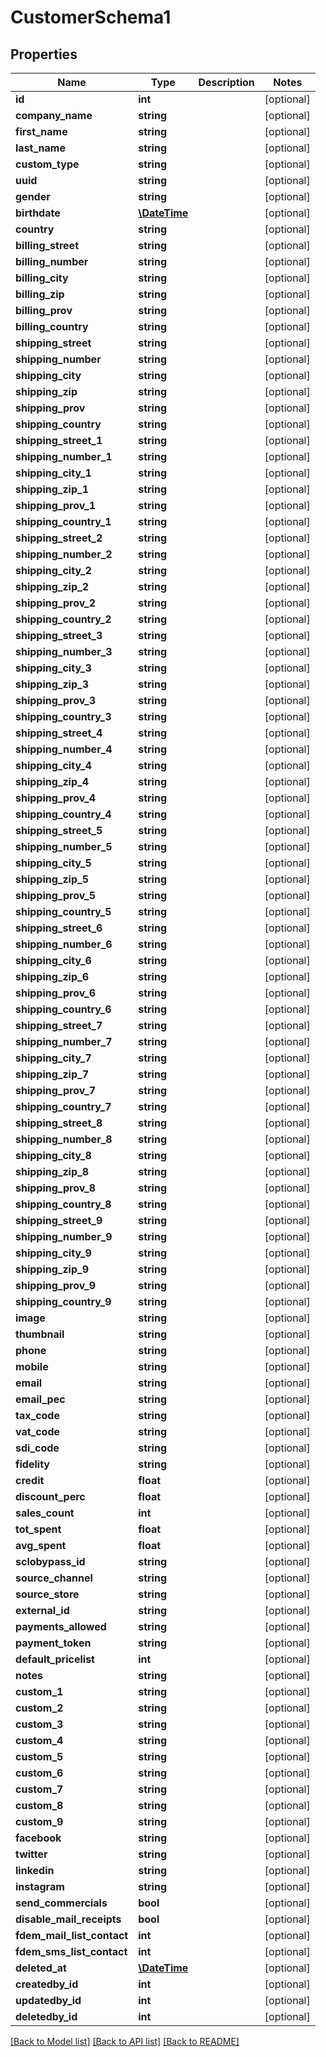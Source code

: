 # CustomerSchema1

## Properties
Name | Type | Description | Notes
------------ | ------------- | ------------- | -------------
**id** | **int** |  | [optional] 
**company_name** | **string** |  | [optional] 
**first_name** | **string** |  | [optional] 
**last_name** | **string** |  | [optional] 
**custom_type** | **string** |  | [optional] 
**uuid** | **string** |  | [optional] 
**gender** | **string** |  | [optional] 
**birthdate** | [**\DateTime**](\DateTime.md) |  | [optional] 
**country** | **string** |  | [optional] 
**billing_street** | **string** |  | [optional] 
**billing_number** | **string** |  | [optional] 
**billing_city** | **string** |  | [optional] 
**billing_zip** | **string** |  | [optional] 
**billing_prov** | **string** |  | [optional] 
**billing_country** | **string** |  | [optional] 
**shipping_street** | **string** |  | [optional] 
**shipping_number** | **string** |  | [optional] 
**shipping_city** | **string** |  | [optional] 
**shipping_zip** | **string** |  | [optional] 
**shipping_prov** | **string** |  | [optional] 
**shipping_country** | **string** |  | [optional] 
**shipping_street_1** | **string** |  | [optional] 
**shipping_number_1** | **string** |  | [optional] 
**shipping_city_1** | **string** |  | [optional] 
**shipping_zip_1** | **string** |  | [optional] 
**shipping_prov_1** | **string** |  | [optional] 
**shipping_country_1** | **string** |  | [optional] 
**shipping_street_2** | **string** |  | [optional] 
**shipping_number_2** | **string** |  | [optional] 
**shipping_city_2** | **string** |  | [optional] 
**shipping_zip_2** | **string** |  | [optional] 
**shipping_prov_2** | **string** |  | [optional] 
**shipping_country_2** | **string** |  | [optional] 
**shipping_street_3** | **string** |  | [optional] 
**shipping_number_3** | **string** |  | [optional] 
**shipping_city_3** | **string** |  | [optional] 
**shipping_zip_3** | **string** |  | [optional] 
**shipping_prov_3** | **string** |  | [optional] 
**shipping_country_3** | **string** |  | [optional] 
**shipping_street_4** | **string** |  | [optional] 
**shipping_number_4** | **string** |  | [optional] 
**shipping_city_4** | **string** |  | [optional] 
**shipping_zip_4** | **string** |  | [optional] 
**shipping_prov_4** | **string** |  | [optional] 
**shipping_country_4** | **string** |  | [optional] 
**shipping_street_5** | **string** |  | [optional] 
**shipping_number_5** | **string** |  | [optional] 
**shipping_city_5** | **string** |  | [optional] 
**shipping_zip_5** | **string** |  | [optional] 
**shipping_prov_5** | **string** |  | [optional] 
**shipping_country_5** | **string** |  | [optional] 
**shipping_street_6** | **string** |  | [optional] 
**shipping_number_6** | **string** |  | [optional] 
**shipping_city_6** | **string** |  | [optional] 
**shipping_zip_6** | **string** |  | [optional] 
**shipping_prov_6** | **string** |  | [optional] 
**shipping_country_6** | **string** |  | [optional] 
**shipping_street_7** | **string** |  | [optional] 
**shipping_number_7** | **string** |  | [optional] 
**shipping_city_7** | **string** |  | [optional] 
**shipping_zip_7** | **string** |  | [optional] 
**shipping_prov_7** | **string** |  | [optional] 
**shipping_country_7** | **string** |  | [optional] 
**shipping_street_8** | **string** |  | [optional] 
**shipping_number_8** | **string** |  | [optional] 
**shipping_city_8** | **string** |  | [optional] 
**shipping_zip_8** | **string** |  | [optional] 
**shipping_prov_8** | **string** |  | [optional] 
**shipping_country_8** | **string** |  | [optional] 
**shipping_street_9** | **string** |  | [optional] 
**shipping_number_9** | **string** |  | [optional] 
**shipping_city_9** | **string** |  | [optional] 
**shipping_zip_9** | **string** |  | [optional] 
**shipping_prov_9** | **string** |  | [optional] 
**shipping_country_9** | **string** |  | [optional] 
**image** | **string** |  | [optional] 
**thumbnail** | **string** |  | [optional] 
**phone** | **string** |  | [optional] 
**mobile** | **string** |  | [optional] 
**email** | **string** |  | [optional] 
**email_pec** | **string** |  | [optional] 
**tax_code** | **string** |  | [optional] 
**vat_code** | **string** |  | [optional] 
**sdi_code** | **string** |  | [optional] 
**fidelity** | **string** |  | [optional] 
**credit** | **float** |  | [optional] 
**discount_perc** | **float** |  | [optional] 
**sales_count** | **int** |  | [optional] 
**tot_spent** | **float** |  | [optional] 
**avg_spent** | **float** |  | [optional] 
**sclobypass_id** | **string** |  | [optional] 
**source_channel** | **string** |  | [optional] 
**source_store** | **string** |  | [optional] 
**external_id** | **string** |  | [optional] 
**payments_allowed** | **string** |  | [optional] 
**payment_token** | **string** |  | [optional] 
**default_pricelist** | **int** |  | [optional] 
**notes** | **string** |  | [optional] 
**custom_1** | **string** |  | [optional] 
**custom_2** | **string** |  | [optional] 
**custom_3** | **string** |  | [optional] 
**custom_4** | **string** |  | [optional] 
**custom_5** | **string** |  | [optional] 
**custom_6** | **string** |  | [optional] 
**custom_7** | **string** |  | [optional] 
**custom_8** | **string** |  | [optional] 
**custom_9** | **string** |  | [optional] 
**facebook** | **string** |  | [optional] 
**twitter** | **string** |  | [optional] 
**linkedin** | **string** |  | [optional] 
**instagram** | **string** |  | [optional] 
**send_commercials** | **bool** |  | [optional] 
**disable_mail_receipts** | **bool** |  | [optional] 
**fdem_mail_list_contact** | **int** |  | [optional] 
**fdem_sms_list_contact** | **int** |  | [optional] 
**deleted_at** | [**\DateTime**](\DateTime.md) |  | [optional] 
**createdby_id** | **int** |  | [optional] 
**updatedby_id** | **int** |  | [optional] 
**deletedby_id** | **int** |  | [optional] 

[[Back to Model list]](../../README.md#documentation-for-models) [[Back to API list]](../../README.md#documentation-for-api-endpoints) [[Back to README]](../../README.md)

